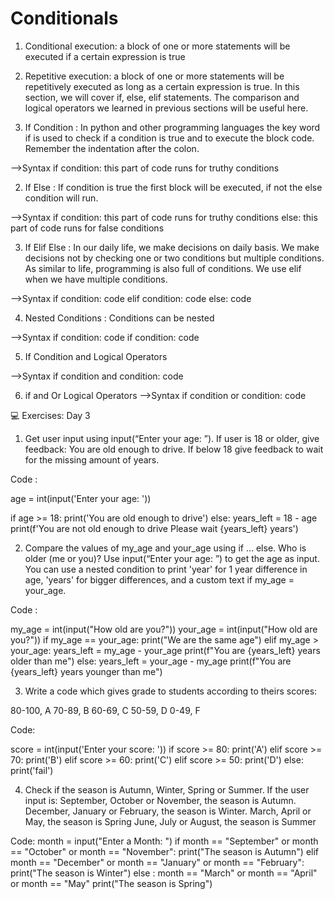 #                                                                                 Conditionals 
1. Conditional execution: a block of one or more statements will be executed if a certain expression is true
2. Repetitive execution: a block of one or more statements will be repetitively executed as long as a certain expression is true. In this section, we will cover if, else, elif statements. The comparison and logical operators we learned in previous sections will be useful here.

1. If Condition :
In python and other programming languages the key word if is used to check if a condition is true and to execute the block code. Remember the indentation after the colon.

-->Syntax
if condition:
    this part of code runs for truthy conditions

2. If Else : 
If condition is true the first block will be executed, if not the else condition will run.

-->Syntax
if condition:
    this part of code runs for truthy conditions
else:
     this part of code runs for false conditions

3. If Elif Else :
In our daily life, we make decisions on daily basis. We make decisions not by checking one or two conditions but multiple conditions. As similar to life, programming is also full of conditions. We use elif when we have multiple conditions.

-->Syntax
if condition:
    code
elif condition:
    code
else:
    code

4. Nested Conditions :
Conditions can be nested

-->Syntax
if condition:
    code
    if condition:
    code

5. If Condition and Logical Operators

-->Syntax
if condition and condition:
    code

6. if and Or Logical Operators
-->Syntax
if condition or condition:
    code

💻 Exercises: Day 3

1. Get user input using input(“Enter your age: ”). If user is 18 or older, give feedback: You are old enough to drive. If below 18 give feedback to wait for the missing amount of years. 

Code :

age = int(input('Enter your age: '))

if age >= 18:
    print('You are old enough to drive')
else:
    years_left = 18 - age
    print(f'You are not old enough to drive Please wait {years_left} years')

2. Compare the values of my_age and your_age using if … else. Who is older (me or you)? Use input(“Enter your age: ”) to get the age as input. You can use a nested condition to print 'year' for 1 year difference in age, 'years' for bigger differences, and a custom text if my_age = your_age.

Code :

my_age = int(input("How old are you?"))
your_age = int(input("How old are you?"))
if my_age == your_age:
    print("We are the same age")
elif my_age > your_age:
    years_left = my_age - your_age
    print(f"You are {years_left} years older than me")
else:
    years_left = your_age - my_age
    print(f"You are {years_left} years younger than me")

3. Write a code which gives grade to students according to theirs scores:

80-100, A
70-89, B
60-69, C
50-59, D
0-49, F

Code:

score = int(input('Enter your score: '))
if score >= 80:
    print('A')
elif score >= 70:
    print('B')
elif score >= 60:
    print('C')
elif score >= 50:
    print('D')
else:
    print('fail')


4. Check if the season is Autumn, Winter, Spring or Summer. If the user input is: September, October or November, the season is Autumn. December, January or February, the season is Winter. March, April or May, the season is Spring June, July or August, the season is Summer

Code:
month = input("Enter a Month: ")
if month == "September" or month == "October" or month == "November":
    print("The season is Autumn")
elif month == "December" or month == "January" or month == "February":
    print("The season is Winter")
else :
    month == "March" or month == "April" or month == "May"
    print("The season is Spring")

